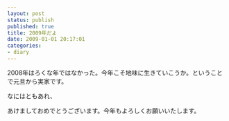 ```yaml
---
layout: post
status: publish
published: true
title: 2009年だよ
date: 2009-01-01 20:17:01
categories:
- diary
---
```

2008年はろくな年ではなかった。今年こそ地味に生きていこうか。ということで元旦から実家です。

なにはともあれ、

あけましておめでとうございます。今年もよろしくお願いいたします。
